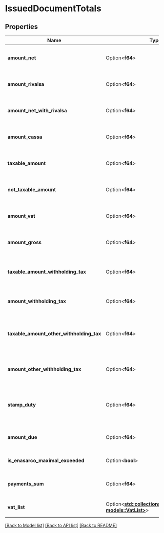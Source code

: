 # IssuedDocumentTotals

## Properties

Name | Type | Description | Notes
------------ | ------------- | ------------- | -------------
**amount_net** | Option<**f64**> | Issued document total net amount | [optional]
**amount_rivalsa** | Option<**f64**> | Issued document rivalsa amount | [optional]
**amount_net_with_rivalsa** | Option<**f64**> | Issued document net amount with rivalsa | [optional]
**amount_cassa** | Option<**f64**> | Issued document cassa amount | [optional]
**taxable_amount** | Option<**f64**> | Issued document taxable amount | [optional]
**not_taxable_amount** | Option<**f64**> | Issued document not taxable amount | [optional]
**amount_vat** | Option<**f64**> | Issued document total vat amount | [optional]
**amount_gross** | Option<**f64**> | Issued document total gross amount | [optional]
**taxable_amount_withholding_tax** | Option<**f64**> | Issued document Taxable withholding tax amount | [optional]
**amount_withholding_tax** | Option<**f64**> | Issued document withholding tax amount | [optional]
**taxable_amount_other_withholding_tax** | Option<**f64**> | Issued document other withholding tax taxable amount | [optional]
**amount_other_withholding_tax** | Option<**f64**> | Issued document other withholding tax amount | [optional]
**stamp_duty** | Option<**f64**> | Issued document stamp duty value [0 if not present]. | [optional]
**amount_due** | Option<**f64**> | Issued document total amount due | [optional]
**is_enasarco_maximal_exceeded** | Option<**bool**> | Is enasarco maximal excedeed | [optional]
**payments_sum** | Option<**f64**> | Issued document payments sum | [optional]
**vat_list** | Option<[**std::collections::HashMap<String, models::VatList>**](VatList.md)> | Issued document vat list | [optional]

[[Back to Model list]](../README.md#documentation-for-models) [[Back to API list]](../README.md#documentation-for-api-endpoints) [[Back to README]](../README.md)


